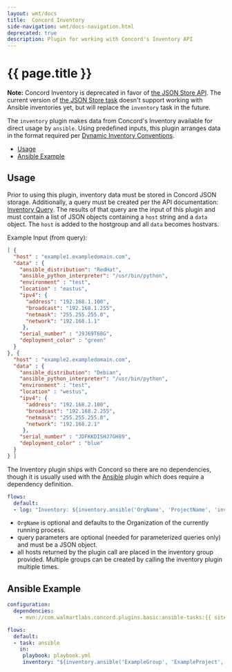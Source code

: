 ```yaml
---
layout: wmt/docs
title:  Concord Inventory
side-navigation: wmt/docs-navigation.html
deprecated: true
description: Plugin for working with Concord's Inventory API
---
```


# {{ page.title }}

**Note:** Concord Inventory is deprecated in favor of [the JSON Store API](../getting-started/json-store.html).
The current version of [the JSON Store task](./json-store.html) doesn't support
working with Ansible inventories yet, but will replace the `inventory` task in the
future. 

The `inventory` plugin makes data from Concord's Inventory available for direct
usage by `ansible`. Using predefined inputs, this plugin arranges data in the
format required per [Dynamic Inventory Conventions](https://docs.ansible.com/ansible/latest/dev_guide/developing_inventory.html#inventory-script-conventions).

- [Usage](#usage)
- [Ansible Example](#ansible-example)

## Usage

Prior to using this plugin, inventory data must be stored in Concord JSON
storage. Additionally, a query must be created per the API documentation:
[Inventory Query](../api/json-store.html#queries). The results of that query are the
input of this plugin and must contain a list of JSON objects containing a
`host` string and a `data` object. The `host` is added to the hostgroup and all
`data` becomes hostvars.

Example Input (from query):

```json
[ {
  "host" : "example1.exampledomain.com",
  "data" : {
    "ansible_distribution": "RedHat",
    "ansible_python_interpreter": "/usr/bin/python",
    "environment" : "test",
    "location" : "eastus",
    "ipv4": {
      "address": "192.168.1.100",
      "broadcast": "192.168.1.255",
      "netmask": "255.255.255.0",
      "network": "192.168.1.1"
     },
    "serial_number" : "J9J69T68G",
    "deployment_color" : "green"
  }
}, {
  "host" : "example2.exampledomain.com",
  "data" : {
    "ansible_distribution": "Debian",
    "ansible_python_interpreter": "/usr/bin/python",
    "environment" : "test",
    "location" : "westus",
    "ipv4": {
      "address": "192.168.2.100",
      "broadcast": "192.168.2.255",
      "netmask": "255.255.255.0",
      "network": "192.168.2.1"
     },
    "serial_number" : "JDFKKDISHJ7GH89",
    "deployment_color" : "blue"
  }
} ]
```
 
The Inventory plugin ships with Concord so there are no dependencies, though it
is usually used with the [Ansible](./ansible.html) plugin which does
require a dependency definition.

```yaml
flows:
  default:
  - log: "Inventory: ${inventory.ansible('OrgName', 'ProjectName', 'inventory_group_name', 'named_query', {'query': 'parameters'} )}"
``` 

- `OrgName` is optional and defaults to the Organization of the currently
  running process.
- query parameters are optional (needed for parameterized queries only) and
  must be a JSON object.
- all hosts returned by the plugin call are placed in the inventory group
  provided. Multiple groups can be created by calling the inventory plugin
  multiple times.

## Ansible Example

```yaml
configuration:
  dependencies:
    - mvn://com.walmartlabs.concord.plugins.basic:ansible-tasks:{{ site.concord_core_version }}

flows:
  default:
  - task: ansible
    in:
     playbook: playbook.yml
     inventory: "${inventory.ansible('ExampleGroup', 'ExampleProject', 'west_us', 'metadata_query', {'location': 'westus'} )}"
```

